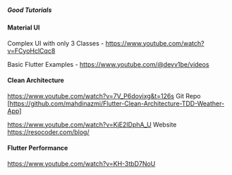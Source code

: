 
##### Good Tutorials


#### Material UI

Complex UI with only 3 Classes   -    https://www.youtube.com/watch?v=FCyoHclCqc8

Basic Flutter Examples  - https://www.youtube.com/@devv1be/videos



#### Clean Architecture

https://www.youtube.com/watch?v=7V_P6dovixg&t=126s       Git Repo [https://github.com/mahdinazmi/Flutter-Clean-Architecture-TDD-Weather-App]

https://www.youtube.com/watch?v=KjE2IDphA_U              Website  https://resocoder.com/blog/





#### Flutter Performance

https://www.youtube.com/watch?v=KH-3tbD7NoU
